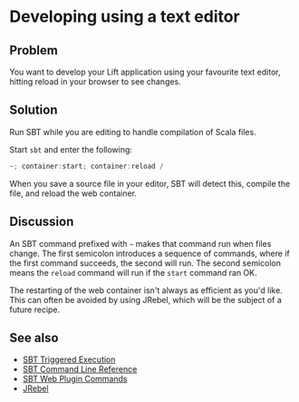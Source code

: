 Developing using a text editor
==============================

Problem
-------

You want to develop your Lift application using your favourite text editor, hitting reload in your browser to see changes.

Solution
---------

Run SBT while you are editing to handle compilation of Scala files.  

Start `sbt` and enter the following:

```scala
~; container:start; container:reload /
```

When you save a source file in your editor, SBT will detect this, compile the file, and reload the web container.


Discussion
----------

An SBT command prefixed with `~` makes that command run when files change.  The first semicolon introduces a sequence of commands, where if the first command succeeds, the second will run.  The second semicolon means the `reload` command will run if the `start` command ran OK.

The restarting of the web container isn't always as efficient as you'd like.  This can often be avoided by using JRebel, which will be the subject of a future recipe.


See also
--------

* [SBT Triggered Execution](https://github.com/harrah/xsbt/wiki/Triggered-Execution)
* [SBT Command Line Reference](https://github.com/harrah/xsbt/wiki/Command-Line-Reference)
* [SBT Web Plugin Commands](https://github.com/siasia/xsbt-web-plugin/wiki)
* [JRebel](http://zeroturnaround.com/jrebel/)
